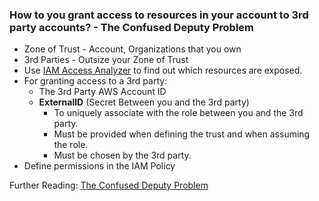 ### How to you grant access to resources in your account to 3rd party accounts? - The Confused Deputy Problem
* Zone of Trust - Account, Organizations that you own
* 3rd Parties - Outsize your Zone of Trust
* Use [IAM Access Analyzer](https://docs.aws.amazon.com/IAM/latest/UserGuide/what-is-access-analyzer.html "Access Analyzer") to find out which resources are exposed.
* For granting access to a 3rd party:
  * The 3rd Party AWS Account ID
  * **ExternalID** (Secret Between you and the 3rd party)
    * To uniquely associate with the role between you and the 3rd party.
    * Must be provided when defining the trust and when assuming the role.
    * Must be chosen by the 3rd party.
* Define permissions in the IAM Policy

Further Reading: [The Confused Deputy Problem](https://docs.aws.amazon.com/IAM/latest/UserGuide/id_roles_create_for-user_externalid.html)
